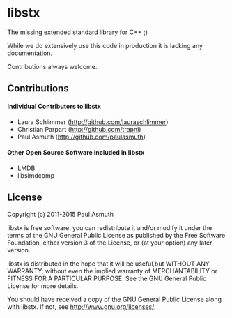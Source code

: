libstx
======

The missing extended standard library for C++ ;)

While we do extensively use this code in production it is lacking any documentation.

Contributions always welcome.

Contributions
-------------

#### Individual Contributors to libstx

+ Laura Schlimmer (http://github.com/lauraschlimmer)
+ Christian Parpart (http://github.com/trapni)
+ Paul Asmuth (http://github.com/paulasmuth)

#### Other Open Source Software included in libstx

  + LMDB
  + libsimdcomp

License
-------

Copyright (c) 2011-2015 Paul Asmuth

libstx is free software: you can redistribute it and/or modify it under
the terms of the GNU General Public License as published by the Free Software
Foundation, either version 3 of the License, or (at your option) any later
version.

libstx is distributed in the hope that it will be useful,but WITHOUT ANY
WARRANTY; without even the implied warranty of MERCHANTABILITY or FITNESS FOR A
PARTICULAR PURPOSE. See the GNU General Public License for more details.

You should have received a copy of the GNU General Public License along with
libstx. If not, see <http://www.gnu.org/licenses/>.
